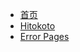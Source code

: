 * [首页](/garage/zh-cn/index.md)
* [Hitokoto](/garage/zh-cn/hitokoto.md)
* [Error Pages](/garage/zh-cn/errorpages)